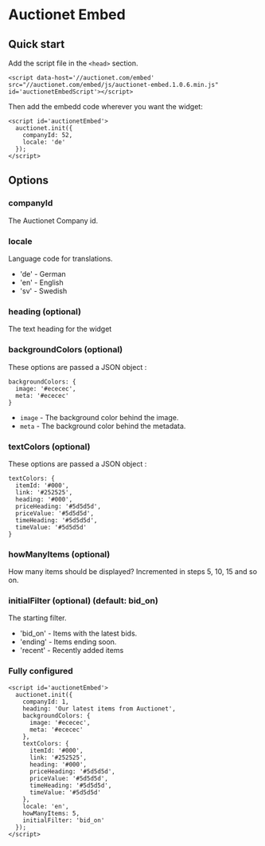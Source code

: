 # Auctionet Embed

## Quick start
Add the script file in the ```<head>``` section.

```
<script data-host='//auctionet.com/embed' src="//auctionet.com/embed/js/auctionet-embed.1.0.6.min.js" id='auctionetEmbedScript'></script>
```

Then add the embedd code wherever you want the widget:

```
<script id='auctionetEmbed'>
  auctionet.init({
    companyId: 52,
    locale: 'de'
  });
</script>
```

## Options

### companyId
The Auctionet Company id.

### locale
Language code for translations.

* 'de' - German
* 'en' - English
* 'sv' - Swedish

### heading (optional)
The text heading for the widget

### backgroundColors (optional)
These options are passed a JSON object :

```
backgroundColors: {
  image: '#ececec',
  meta: '#ececec'
}
```

* ```image``` - The background color behind the image.
* ```meta``` - The background color behind the metadata.

### textColors (optional) 
These options are passed a JSON object :

```
textColors: {
  itemId: '#000',
  link: '#252525',
  heading: '#000',
  priceHeading: '#5d5d5d',
  priceValue: '#5d5d5d',
  timeHeading: '#5d5d5d',
  timeValue: '#5d5d5d'
}
```

### howManyItems (optional) 
How many items should be displayed? Incremented in steps 5, 10, 15 and so on.

### initialFilter (optional) (default: bid_on)
The starting filter.

* 'bid_on' - Items with the latest bids.
* 'ending' - Items ending soon.
* 'recent' - Recently added items


### Fully configured

```
<script id='auctionetEmbed'>
  auctionet.init({
    companyId: 1,
    heading: 'Our latest items from Auctionet',
    backgroundColors: {
      image: '#ececec',
      meta: '#ececec'
    },
    textColors: {
      itemId: '#000',
      link: '#252525',
      heading: '#000',
      priceHeading: '#5d5d5d',
      priceValue: '#5d5d5d',
      timeHeading: '#5d5d5d',
      timeValue: '#5d5d5d'
    },
    locale: 'en',
    howManyItems: 5,
    initialFilter: 'bid_on'
  });
</script>
```
